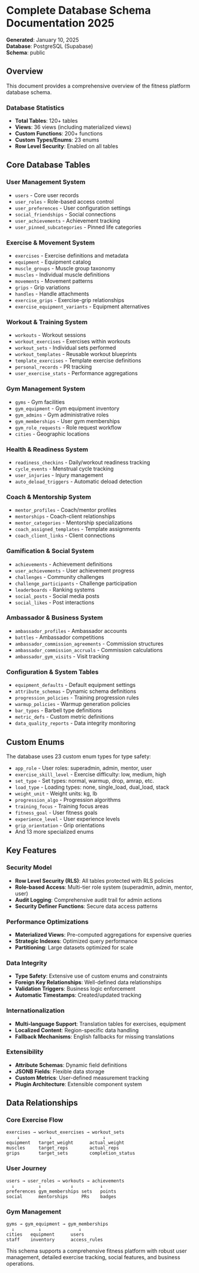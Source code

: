 # Complete Database Schema Documentation 2025

**Generated**: January 10, 2025  
**Database**: PostgreSQL (Supabase)  
**Schema**: public  

## Overview

This document provides a comprehensive overview of the fitness platform database schema.

### Database Statistics
- **Total Tables**: 120+ tables
- **Views**: 36 views (including materialized views)  
- **Custom Functions**: 200+ functions
- **Custom Types/Enums**: 23 enums
- **Row Level Security**: Enabled on all tables

## Core Database Tables

### User Management System
- `users` - Core user records
- `user_roles` - Role-based access control
- `user_preferences` - User configuration settings
- `social_friendships` - Social connections
- `user_achievements` - Achievement tracking
- `user_pinned_subcategories` - Pinned life categories

### Exercise & Movement System
- `exercises` - Exercise definitions and metadata
- `equipment` - Equipment catalog
- `muscle_groups` - Muscle group taxonomy
- `muscles` - Individual muscle definitions
- `movements` - Movement patterns
- `grips` - Grip variations
- `handles` - Handle attachments
- `exercise_grips` - Exercise-grip relationships
- `exercise_equipment_variants` - Equipment alternatives

### Workout & Training System
- `workouts` - Workout sessions
- `workout_exercises` - Exercises within workouts
- `workout_sets` - Individual sets performed
- `workout_templates` - Reusable workout blueprints
- `template_exercises` - Template exercise definitions
- `personal_records` - PR tracking
- `user_exercise_stats` - Performance aggregations

### Gym Management System
- `gyms` - Gym facilities
- `gym_equipment` - Gym equipment inventory
- `gym_admins` - Gym administrative roles
- `gym_memberships` - User gym memberships
- `gym_role_requests` - Role request workflow
- `cities` - Geographic locations

### Health & Readiness System
- `readiness_checkins` - Daily/workout readiness tracking
- `cycle_events` - Menstrual cycle tracking
- `user_injuries` - Injury management
- `auto_deload_triggers` - Automatic deload detection

### Coach & Mentorship System
- `mentor_profiles` - Coach/mentor profiles
- `mentorships` - Coach-client relationships
- `mentor_categories` - Mentorship specializations
- `coach_assigned_templates` - Template assignments
- `coach_client_links` - Client connections

### Gamification & Social System
- `achievements` - Achievement definitions
- `user_achievements` - User achievement progress
- `challenges` - Community challenges
- `challenge_participants` - Challenge participation
- `leaderboards` - Ranking systems
- `social_posts` - Social media posts
- `social_likes` - Post interactions

### Ambassador & Business System
- `ambassador_profiles` - Ambassador accounts
- `battles` - Ambassador competitions
- `ambassador_commission_agreements` - Commission structures
- `ambassador_commission_accruals` - Commission calculations
- `ambassador_gym_visits` - Visit tracking

### Configuration & System Tables
- `equipment_defaults` - Default equipment settings
- `attribute_schemas` - Dynamic schema definitions
- `progression_policies` - Training progression rules
- `warmup_policies` - Warmup generation policies
- `bar_types` - Barbell type definitions
- `metric_defs` - Custom metric definitions
- `data_quality_reports` - Data integrity monitoring

## Custom Enums

The database uses 23 custom enum types for type safety:

- `app_role` - User roles: superadmin, admin, mentor, user
- `exercise_skill_level` - Exercise difficulty: low, medium, high
- `set_type` - Set types: normal, warmup, drop, amrap, etc.
- `load_type` - Loading types: none, single_load, dual_load, stack
- `weight_unit` - Weight units: kg, lb
- `progression_algo` - Progression algorithms
- `training_focus` - Training focus areas
- `fitness_goal` - User fitness goals
- `experience_level` - User experience levels
- `grip_orientation` - Grip orientations
- And 13 more specialized enums

## Key Features

### Security Model
- **Row Level Security (RLS)**: All tables protected with RLS policies
- **Role-based Access**: Multi-tier role system (superadmin, admin, mentor, user)
- **Audit Logging**: Comprehensive audit trail for admin actions
- **Security Definer Functions**: Secure data access patterns

### Performance Optimizations
- **Materialized Views**: Pre-computed aggregations for expensive queries
- **Strategic Indexes**: Optimized query performance
- **Partitioning**: Large datasets optimized for scale

### Data Integrity
- **Type Safety**: Extensive use of custom enums and constraints
- **Foreign Key Relationships**: Well-defined data relationships
- **Validation Triggers**: Business logic enforcement
- **Automatic Timestamps**: Created/updated tracking

### Internationalization
- **Multi-language Support**: Translation tables for exercises, equipment
- **Localized Content**: Region-specific data handling
- **Fallback Mechanisms**: English fallbacks for missing translations

### Extensibility
- **Attribute Schemas**: Dynamic field definitions
- **JSONB Fields**: Flexible data storage
- **Custom Metrics**: User-defined measurement tracking
- **Plugin Architecture**: Extensible component system

## Data Relationships

### Core Exercise Flow
```
exercises → workout_exercises → workout_sets
    ↓           ↓                   ↓
equipment   target_weight      actual_weight
muscles     target_reps        actual_reps
grips       target_sets        completion_status
```

### User Journey
```
users → user_roles → workouts → achievements
  ↓         ↓           ↓          ↓
preferences gym_memberships sets   points
social      mentorships     PRs    badges
```

### Gym Management
```
gyms → gym_equipment → gym_memberships
  ↓         ↓              ↓
cities   equipment      users
staff    inventory      access_rules
```

This schema supports a comprehensive fitness platform with robust user management, detailed exercise tracking, social features, and business operations.